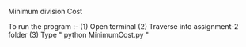 Minimum division Cost

To run the program :-
(1) Open terminal
(2) Traverse into assignment-2 folder
(3) Type " python MinimumCost.py "
